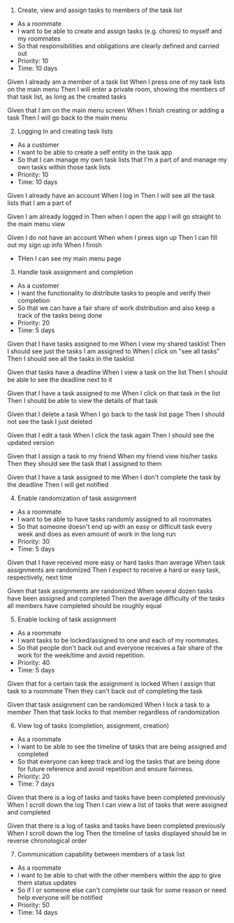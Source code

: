 1. Create, view and assign tasks to members of the task list
 - As a roommate
 - I want to be able to create and assign tasks (e.g. chores) to myself and my roommates
 - So that responsibilities and obligations are clearly defined and carried out
 - Priority: 10
 - Time: 10 days

Given I already am a member of a task list
When I press one of my task lists on the main menu
Then I will enter a private room, showing the members of that task list, as long as the created tasks

Given that I am on the main menu screen
When I finish creating or adding a task
Then I will go back to the main menu

2. Logging In and creating task lists 
 - As a customer
 - I want to be able to create a self entity in the task app
 - So that I can manage my own task lists that I'm a part of and manage my own tasks within those task lists
 - Priority: 10
 - Time: 10 days

Given I already have an account
When I log in
Then I will see all the task lists that I am a part of

Given I am already logged in
Then when I open the app
I will go straight to the main menu view

Given I do not have an account
When when I press sign up
Then I can fill out my sign up info
When I finish
 - THen I can see my main menu page

3. Handle task assignment and completion
 - As a customer
 - I want the functionality to distribute tasks to people and verify their completion
 - So that we can have a fair share of work distribution and also keep a track of the tasks being done
 - Priority: 20
 - Time: 5 days

Given that I have tasks assigned to me
When I view my shared tasklist 
Then I should see just the tasks I am assigned to
When I click on "see all tasks" 
Then I should see all the tasks in the tasklist

Given that tasks have a deadline
When I view a task on the list
Then I should be able to see the deadline next to it

Given that I have a task assigned to me
When I click on that task in the list
Then I should be able to view the details of that task

Given that I delete a task
When I go back to the task list page
Then I should not see the task I just deleted

Given that I edit a task
When I click the task again
Then I should see the updated version

Given that I assign a task to my friend
When my friend view his/her tasks
Then they should see the task that I assigned to them

Given that I have a task assigned to me
When I don't complete the task by the deadline
Then I will get notified

4. Enable randomization of task assignment
 - As a roommate
 - I want to be able to have tasks randomly assigned to all roommates
 - So that someone doesn't end up with an easy or difficult task every week and does as even amount of work in the long run
 - Priority: 30
 - Time: 5 days

Given that I have received more easy or hard tasks than average
When task assignments are randomized
Then I expect to receive a hard or easy task, respectively, next time

Given that task assignments are randomized
When several dozen tasks have been assigned and completed
Then the average difficulty of the tasks all members have completed should be roughly equal

5. Enable locking of task assignment
 - As a roommate
 - I want tasks to be locked/assigned to one and each of my roommates.
 - So that people don't back out and everyone receives a fair share of the work for the week/time and avoid repetition.
 - Priority: 40
 - Time: 5 days

Given that for a certain task the assignment is locked
When I assign that task to a roommate
Then they can't back out of completing the task

Given that task assignment can be randomized
When I lock a task to a member
Then that task locks to that member regardless of randomization

6. View log of tasks (completion, assignment, creation)
 - As a roommate
 - I want to be able to see the timeline of tasks that are being assigned and completed
 - So that everyone can keep track and log the tasks that are being done for future reference and avoid repetition and ensure fairness.
 - Priority: 20
 - Time: 7 days

Given that there is a log of tasks and tasks have been completed previously
When I scroll down the log
Then I can view a list of tasks that were assigned and completed

Given that there is a log of tasks and tasks have been completed previously
When I scroll down the log
Then the timeline of tasks displayed should be in reverse chronological order

7. Communication capability between members of a task list
 - As a roommate
 - I want to be able to chat with the other members within the app to give them status updates
 - So if I or someone else can't complete our task for some reason or need help everyone will be notified
 - Priority: 50 
 - Time: 14 days